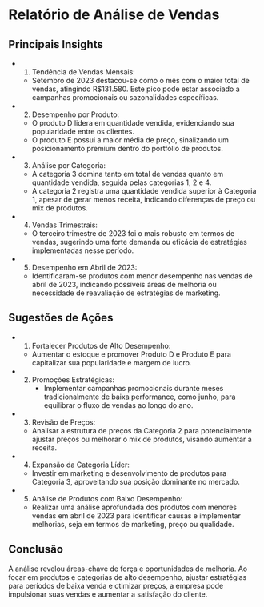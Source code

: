 # Relatório de Análise de Vendas
## Principais Insights

 - 1. Tendência de Vendas Mensais:
    - Setembro de 2023 destacou-se como o mês com o maior total de vendas, atingindo R$131.580. Este pico pode estar associado a campanhas promocionais ou sazonalidades específicas.

- 2. Desempenho por Produto:
    - O produto D lidera em quantidade vendida, evidenciando sua popularidade entre os clientes.
    - O produto E possui a maior média de preço, sinalizando um posicionamento premium dentro do portfólio de produtos.

- 3. Análise por Categoria:
    - A categoria 3 domina tanto em total de vendas quanto em quantidade vendida, seguida pelas categorias 1, 2 e 4.
    - A categoria 2 registra uma quantidade vendida superior à Categoria 1, apesar de gerar menos receita, indicando diferenças de preço ou mix de produtos.

- 4. Vendas Trimestrais:
    - O terceiro trimestre de 2023 foi o mais robusto em termos de vendas, sugerindo uma forte demanda ou eficácia de estratégias implementadas nesse período.

- 5. Desempenho em Abril de 2023:
    - Identificaram-se produtos com menor desempenho nas vendas de abril de 2023, indicando possíveis áreas de melhoria ou necessidade de reavaliação de estratégias de marketing.
## Sugestões de Ações

- 1. Fortalecer Produtos de Alto Desempenho:
    - Aumentar o estoque e promover Produto D e Produto E para capitalizar sua popularidade e margem de lucro.

- 2. Promoções Estratégicas:
        - Implementar campanhas promocionais durante meses tradicionalmente de baixa performance, como junho, para equilibrar o fluxo de vendas ao longo do ano.

- 3. Revisão de Preços:
    - Analisar a estrutura de preços da Categoria 2 para potencialmente ajustar preços ou melhorar o mix de produtos, visando aumentar a receita.

- 4. Expansão da Categoria Líder:
    - Investir em marketing e desenvolvimento de produtos para Categoria 3, aproveitando sua posição dominante no mercado.

- 5. Análise de Produtos com Baixo Desempenho:
    - Realizar uma análise aprofundada dos produtos com menores vendas em abril de 2023 para identificar causas e implementar melhorias, seja em termos de marketing, preço ou qualidade.

## Conclusão
A análise revelou áreas-chave de força e oportunidades de melhoria. Ao focar em produtos e categorias de alto desempenho, ajustar estratégias para períodos de baixa venda e otimizar preços, a empresa pode impulsionar suas vendas e aumentar a satisfação do cliente.